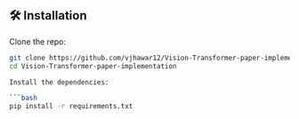 ## 🛠️ Installation

Clone the repo:

```bash
git clone https://github.com/vjhawar12/Vision-Transformer-paper-implementation.git
cd Vision-Transformer-paper-implementation

Install the dependencies:

```bash
pip install -r requirements.txt
